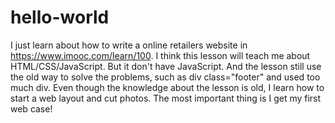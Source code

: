 # hello-world
I just learn about how to write a online retailers website in https://www.imooc.com/learn/100. 
I think this lesson will teach me about HTML/CSS/JavaScript. 
But it don't have JavaScript.
And the lesson still use the old way to solve the problems, such as div class="footer" and used too much div.
Even though the knowledge about the lesson is old, I learn how to start a web layout and cut photos.
The most important thing is I get my first web case!
